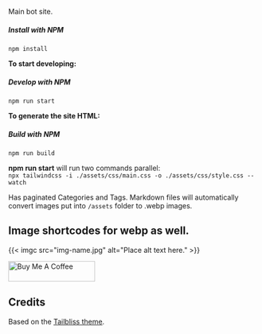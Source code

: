 Main bot site.

##### Install with NPM 
`npm install`

**To start developing:**
##### Develop with NPM 
`npm run start`

**To generate the site HTML:**
##### Build with NPM 
`npm run build`

**npm run start** will run two commands parallel:  
`npx tailwindcss -i ./assets/css/main.css -o ./assets/css/style.css --watch`

Has paginated Categories and Tags. Markdown files will automatically convert images put into `/assets` folder to .webp images. 

## Image shortcodes for webp as well.
{{< imgc src="img-name.jpg" alt="Place alt text here." >}}

<a href="https://www.buymeacoffee.com/nusserstudios" target="_blank"><img src="https://cdn.buymeacoffee.com/buttons/default-blue.png" alt="Buy Me A Coffee" height="41" width="174"></a>

## Credits

Based on the [Tailbliss theme](https://github.com/nusserstudios/tailbliss).
